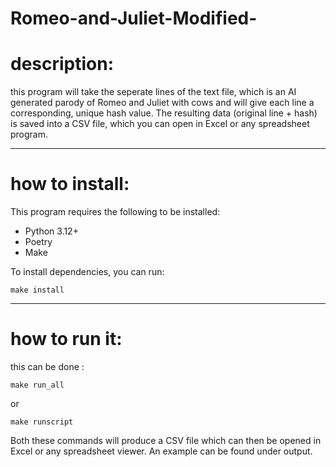 
# Romeo-and-Juliet-Modified-

# description:
this program will take the seperate lines of the text file, which is an AI generated parody of Romeo and Juliet with cows and will give each line a corresponding, unique hash value. 
The resulting data (original line + hash) is saved into a CSV file, which you can open in Excel or any spreadsheet program.

---

# how to install:
This program requires the following to be installed:
- Python 3.12+
- Poetry
- Make
  
To install dependencies, you can run:
```
make install
```

---

# how to run it:
this can be done :
```
make run_all
```
or 
```
make runscript
```
Both these commands will produce a CSV file which can then be opened in Excel or any spreadsheet viewer. An example can be found under output. 

